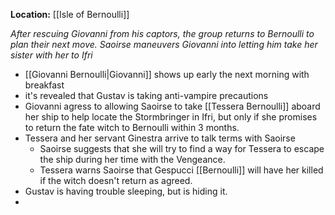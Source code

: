 **Location:** [[Isle of Bernoulli]]

*After rescuing Giovanni from his captors, the group returns to Bernoulli to plan their next move.  Saoirse maneuvers Giovanni into letting him take her sister with her to Ifri*

- [[Giovanni Bernoulli|Giovanni]] shows up early the next morning with breakfast
- it's revealed that Gustav is taking anti-vampire precautions
- Giovanni agress to allowing Saoirse to take [[Tessera Bernoulli]] aboard her ship to help locate the Stormbringer in Ifri, but only if she promises to return the fate witch to Bernoulli within 3 months.
- Tessera and her servant Ginestra arrive to talk terms with Saoirse
	- Saoirse suggests that she will try to find a way for Tessera to escape the ship during her time with the Vengeance.
	- Tessera warns Saoirse that Gespucci [[Bernoulli]] will have her killed if the witch doesn't return as agreed.
- Gustav is having trouble sleeping, but is hiding it.
- 

